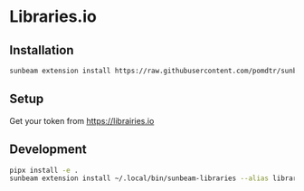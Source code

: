 # Libraries.io

## Installation

```bash
sunbeam extension install https://raw.githubusercontent.com/pomdtr/sunbeam-libraries/main/libraries.sh
```

## Setup

Get your token from <https://librairies.io>

## Development

```sh
pipx install -e .
sunbeam extension install ~/.local/bin/sunbeam-libraries --alias libraries
```
